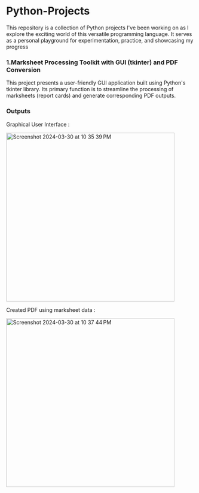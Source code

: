 # Python-Projects
This repository is a collection of Python projects I've been working on as I explore the exciting world of this versatile programming language. It serves as a personal playground for experimentation, practice, and showcasing my progress

### 1.Marksheet Processing Toolkit with GUI (tkinter) and PDF Conversion

This project presents a user-friendly GUI application built using Python's tkinter library. Its primary function is to streamline the processing of marksheets (report cards) and generate corresponding PDF outputs.

### Outputs
Graphical User Interface :



<img width="450" alt="Screenshot 2024-03-30 at 10 35 39 PM" src="https://github.com/aashishkhobragade/Python-Projects/assets/98031635/b7b8f4b5-0579-4351-9a3b-f95097bcf38a">

Created PDF using marksheet data :




<img width="450" alt="Screenshot 2024-03-30 at 10 37 44 PM" src="https://github.com/aashishkhobragade/Python-Projects/assets/98031635/81e1eadb-b21f-4ace-a4c5-d2b1f6969b02">
